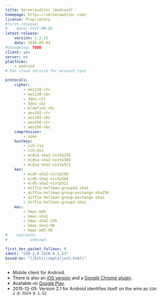 ```yaml
---
title: Serverauditor (Android)
homepage: https://serverauditor.com/
license: Proprietary
#first-release:
#    date: YYYY-MM-DD
latest-release:
    version: 2.2.15
    date: 2016-05-03
#changelog: TODO
client: yes
server: no
platforms:
    - android
# has cloud service for account sync

protocols:
    cipher:
        - aes128-ctr
        - aes128-cbc
        - 3des-ctr
        - 3des-cbc
        - blowfish-cbc
        - aes192-ctr
        - aes192-cbc
        - aes256-ctr
        - aes256-cbc
    compression:
        - none
    hostkey:
        - ssh-rsa
        - ssh-dss
        - ecdsa-sha2-nistp256
        - ecdsa-sha2-nistp384
        - ecdsa-sha2-nistp521
    kex:
        - ecdh-sha2-nistp256
        - ecdh-sha2-nistp384
        - ecdh-sha2-nistp521
        - diffie-hellman-group14-sha1
        - diffie-hellman-group-exchange-sha256
        - diffie-hellman-group-exchange-sha1
        - diffie-hellman-group1-sha1
    mac:
        - hmac-md5
        - hmac-sha1
        - hmac-sha2-256
        - hmac-sha1-96
        - hmac-md5-96
#    userauth:
#        - unknown

first_kex_packet_follows: 0
ident: "SSH-2.0-JSCH-0.1.53"
based-on: "[JSch](/impls/jsch.html)"
---
```

* Mobile client for Android.
* There is also an [iOS version](/impls/serverauditor-ios.html)
  and a [Google Chrome plugin](/impls/serverauditor-chrome.html).
* Available on
  [Google Play](https://play.google.com/store/apps/details?id=com.server.auditor.ssh.client).
* 2015-12-05: Version 2.1 for Android identifies itself on the wire
  as `SSH-2.0-JSCH-0.1.52`

